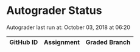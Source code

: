 # Autograder Status
Autograder last run at: October 03, 2018 at 06:20

| GitHub ID | Assignment | Graded Branch |
|-----------|------------|---------------|
